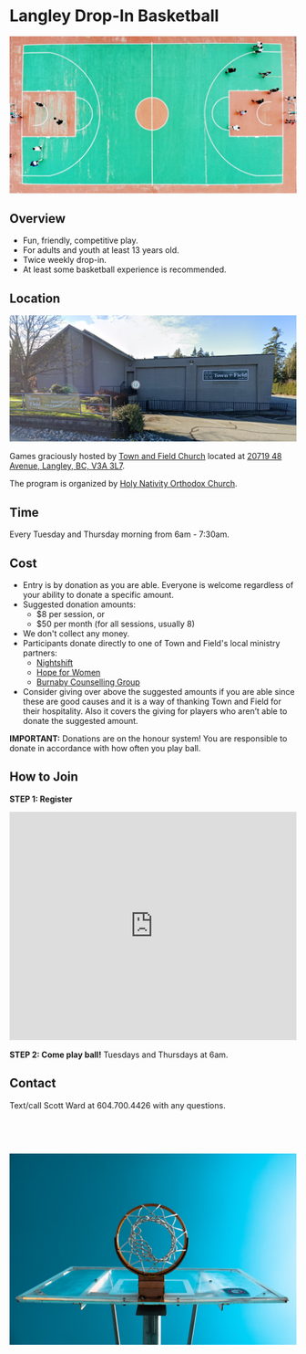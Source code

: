 # **Langley Drop-In Basketball**

![Basketball Court](court-from-top.jpg)

## **Overview**

* Fun, friendly, competitive play.
* For adults and youth at least 13 years old.
* Twice weekly drop-in.
* At least some basketball experience is recommended.

## **Location**

![Town and Field Church](town-and-field-church.png)

Games graciously hosted by [Town and Field Church](https://townandfield.ca/) located at [20719 48 Avenue, Langley, BC, V3A 3L7](https://goo.gl/maps/283R8xNWTGZxmEnH8).

The program is organized by [Holy Nativity Orthodox Church](https://www.holynativitychurch.ca/).


## **Time**

Every Tuesday and Thursday morning from 6am - 7:30am.


## **Cost**

* Entry is by donation as you are able. Everyone is welcome regardless of your ability to donate a specific amount.
* Suggested donation amounts:
    * $8 per session, or
    * $50 per month (for all sessions, usually 8)
* We don't collect any money.
* Participants donate directly to one of Town and Field's local ministry partners:
  *  [Nightshift](https://nightshiftministries.org/donate/)
  *  [Hope for Women](https://www.hopeforwomen.ca/?form=FUNUCMFYHQY)
  *  [Burnaby Counselling Group](https://counsellinggroup.org/donate/)
* Consider giving over above the suggested amounts if you are able since these are good causes and it is a way of thanking Town and Field for their hospitality. Also it covers the giving for players who aren’t able to donate the suggested amount.

**IMPORTANT:** Donations are on the honour system! You are responsible to donate in accordance with how often you play ball.


## **How to Join**

**STEP 1: Register**

<iframe src="https://docs.google.com/forms/d/e/1FAIpQLSdJ7mj2jXiZ5TYdhirlnTfL3AEtlZ2TibiDAf7XGPdk3uXW2g/viewform?embedded=true" width="100%" height="400" frameborder="0" marginheight="0" marginwidth="0">Loading…</iframe>

**STEP 2: Come play ball!** Tuesdays and Thursdays at 6am.


## **Contact**

Text/call Scott Ward at 604.700.4426 with any questions.

<p><br><p><br>



![Hoop From Below](hoop-from-below.jpg)


